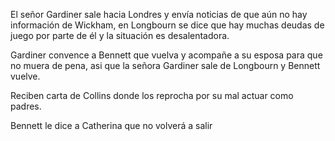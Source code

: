 El señor Gardiner sale hacia Londres y envía noticias de que aún no hay información de Wickham, en Longbourn se dice que hay muchas deudas de juego por parte de él y la situación es desalentadora.

Gardiner convence a Bennett que vuelva y acompañe a su esposa para que no muera de pena, asi que la señora Gardiner sale de Longbourn y Bennett vuelve.

Reciben carta de Collins donde los reprocha por su mal actuar como padres.

Bennett le dice a Catherina que no volverá a salir

